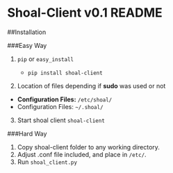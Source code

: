 # Shoal-Client v0.1 README

##Installation

###Easy Way

1. `pip` or `easy_install`
   - `pip install shoal-client`

2. Location of files depending if **sudo** was used or not 
  - **Configuration Files:** `/etc/shoal/`
  - Configuration Files: `~/.shoal/`

3. Start shoal client `shoal-client`

###Hard Way
1. Copy shoal-client folder to any working directory.
2. Adjust .conf file included, and place in `/etc/`.
3. Run `shoal_client.py`
